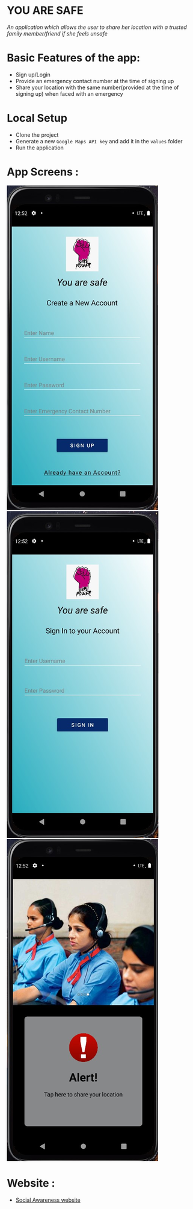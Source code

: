 # YOU ARE SAFE
*An application which allows the user to share her location with a trusted family member/friend if she feels unsafe*
# Basic Features of the app:
- Sign up/Login
- Provide an emergency contact number at the time of signing up
- Share your location with the same number(provided at the time of signing up) when faced with an emergency
# Local Setup
- Clone the project
- Generate a new `Google Maps API key` and add it in the `values` folder
- Run the application
# App Screens : 
![Sign Up](app_screen1.jpg)
![Login](app_screen2.jpg)
![Send sms by pressing the alert button](app_screen3.jpg)
# Website :
- [Social Awareness website](https://hackviolet.ruchirasaha1.repl.co/)
